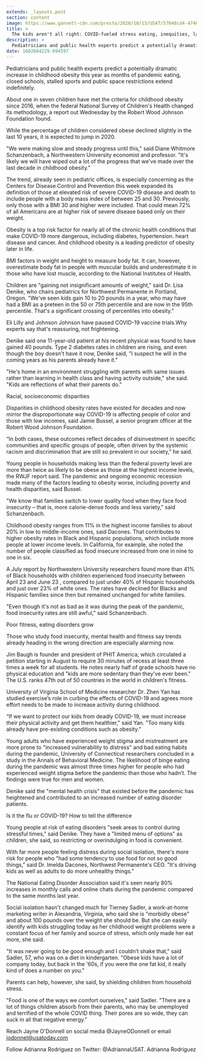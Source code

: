 ```yaml
--- 
extends: _layouts.post 
section: content 
image: https://www.gannett-cdn.com/presto/2020/10/13/USAT/57048cd4-4746-4b23-8a12-a06a321c2fbb-tierney1.JPG?crop=2391,1345,x0,y796&width=2391&height=1345&format=pjpg&auto=webp 
title: > 
  The kids aren't all right: COVID-fueled stress eating, inequities, lack of fitness expected to boost obesity, experts say 
description: > 
  Pediatricians and public health experts predict a potentially dramatic increase in childhood obesity this year as months of pandemic eating, closed schools, stalled sports and public space restrictions extend indefinitely."It's likely we will have wiped out a lot of the progress that we've made over the last decade in childhood obesity."And childhood obesity is a leading predictor of obesity later in life.Childhood obesity ranges from 11% in the highest income families to about 20% in low to middle-income ones, said Dacones."Even though it's not as bad as it was during the peak of the pandemic, food insecurity rates are still awful," said Schanzenbach. 
date: 1602684229.694597 
--- 
```

Pediatricians and public health experts predict a potentially dramatic increase in childhood obesity this year as months of pandemic eating, closed schools, stalled sports and public space restrictions extend indefinitely.

About one in seven children have met the criteria for childhood obesity since 2016, when the federal National Survey of Children's Health changed its methodology, a report out Wednesday by the Robert Wood Johnson Foundation found.

While the percentage of children considered obese declined slightly in the last 10 years, it is expected to jump in 2020.

"We were making slow and steady progress until this," said Diane Whitmore Schanzenbach, a Northwestern University economist and professor. "It's likely we will have wiped out a lot of the progress that we've made over the last decade in childhood obesity."

The trend, already seen in pediatric offices, is especially concerning as the Centers for Disease Control and Prevention this week expanded its definition of those at elevated risk of severe COVID-19 disease and death to include people with a body mass index of between 25 and 30. Previously, only those with a BMI 30 and higher were included. That could mean 72% of all Americans are at higher risk of severe disease based only on their weight.

Obesity is a top risk factor for nearly all of the chronic health conditions that make COVID-19 more dangerous, including diabetes, hypertension. heart disease and cancer. And childhood obesity is a leading predictor of obesity later in life.

BMI factors in weight and height to measure body fat. It can, however, overestimate body fat in people with muscular builds and underestimate it in those who have lost muscle, according to the National Institutes of Health.

Children are "gaining not insignificant amounts of weight," said Dr. Lisa Denike, who chairs pediatrics for Northwest Permanente in Portland, Oregon. "We've seen kids gain 10 to 20 pounds in a year, who may have had a BMI as a preteen in the 50 or 75th percentile and are now in the 95th percentile. That's a significant crossing of percentiles into obesity."

Eli Lilly and Johnson Johnson have paused COVID-19 vaccine trials.Why experts say that's reassuring, not frightening.

Denike said one 11-year-old patient at his recent physical was found to have gained 40 pounds. Type 2 diabetes rates in children are rising, and even though the boy doesn't have it now, Denike said, "I suspect he will in the coming years as his parents already have it."

"He's home in an environment struggling with parents with same issues rather than learning in health class and having activity outside," she said. "Kids are reflections of what their parents do."

Racial, socioeconomic disparities

Disparities in childhood obesity rates have existed for decades and now mirror the disproportionate way COVID-19 is affecting people of color and those with low incomes, said Jamie Bussel, a senior program officer at the Robert Wood Johnson Foundation.

“In both cases, these outcomes reflect decades of disinvestment in specific communities and specific groups of people, often driven by the systemic racism and discrimination that are still so prevalent in our society,” he said.

Young people in households making less than the federal poverty level are more than twice as likely to be obese as those at the highest income levels, the RWJF report said. The pandemic and ongoing economic recession made many of the factors leading to obesity worse, including poverty and health disparities, said Bussel.

"We know that families switch to lower quality food when they face food insecurity – that is, more calorie-dense foods and less variety," said Schanzenbach.

Childhood obesity ranges from 11% in the highest income families to about 20% in low to middle-income ones, said Dacones. That contributes to higher obesity rates in Black and Hispanic populations, which include more people at lower income levels. In California, for example, she noted the number of people classified as food insecure increased from one in nine to one in six.

A July report by Northwestern University researchers found more than 41% of Black households with children experienced food insecurity between April 23 and June 23 , compared to just under 40% of Hispanic households and just over 23% of white ones. The rates have declined for Blacks and Hispanic families since then but remained unchanged for white families.

"Even though it's not as bad as it was during the peak of the pandemic, food insecurity rates are still awful," said Schanzenbach.

Poor fitness, eating disorders grow

Those who study food insecurity, mental health and fitness say trends already heading in the wrong direction are especially alarming now.

Jim Baugh is founder and president of PHIT America, which circulated a petition starting in August to require 30 minutes of recess at least three times a week for all students. He notes nearly half of grade schools have no physical education and "kids are more sedentary than they've ever been." The U.S. ranks 47th out of 50 countries in the world in children's fitness.

University of Virginia School of Medicine researcher Dr. Zhen Yan has studied exercise’s role in curbing the effects of COVID-19 and agrees more effort needs to be made to increase activity during childhood.

“If we want to protect our kids from deadly COVID-19, we must increase their physical activity and get them healthier," said Yan. "Too many kids already have pre-existing conditions such as obesity.”

Young adults who have experienced weight stigma and mistreatment are more prone to "increased vulnerability to distress" and bad eating habits during the pandemic, University of Connecticut researchers concluded in a study in the Annals of Behavioral Medicine. The likelihood of binge eating during the pandemic was almost three times higher for people who had experienced weight stigma before the pandemic than those who hadn’t. The findings were true for men and women.

Denike said the "mental health crisis" that existed before the pandemic has heightened and contributed to an increased number of eating disorder patients.

Is it the flu or COVID-19? How to tell the difference

Young people at risk of eating disorders "seek areas to control during stressful times," said Denike. They have a "limited menu of options" as children, she said, so restricting or overindulging in food is convenient.

With far more people feeling distress during social isolation, there's more risk for people who "had some tendency to use food for not so good things," said Dr. Imelda Dacones, Northwest Permanente's CEO. "It's driving kids as well as adults to do more unhealthy things."

The National Eating Disorder Association said it's seen nearly 80% increases in monthly calls and online chats during the pandemic compared to the same months last year.

Social isolation hasn't changed much for Tierney Sadler, a work-at-home marketing writer in Alexandria, Virginia, who said she is "morbidly obese" and about 100 pounds over the weight she should be. But she can easily identify with kids struggling today as her childhood weight problems were a constant focus of her family and source of stress, which only made her eat more, she said.

"It was never going to be good enough and I couldn’t shake that," said Sadler, 57, who was on a diet in kindergarten. "Obese kids have a lot of company today, but back in the '60s, if you were the one fat kid, it really kind of does a number on you."

Parents can help, however, she said, by shielding children from household stress.

"Food is one of the ways we comfort ourselves," said Sadler. "There are a lot of things children absorb from their parents, who may be unemployed and terrified of the whole COVID thing. Their pores are so wide, they can suck in all that negative energy."

Reach Jayne O'Donnell on social media @JayneODonnell or email jodonnel@usatoday.com

Follow Adrianna Rodriguez on Twitter: @AdriannaUSAT. Adrianna Rodriguez